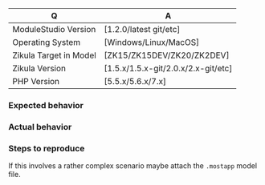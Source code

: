 | Q                      | A
| --------------------   | ---
| ModuleStudio Version   | [1.2.0/latest git/etc]
| Operating System       | [Windows/Linux/MacOS]
| Zikula Target in Model | [ZK15/ZK15DEV/ZK20/ZK2DEV]
| Zikula Version         | [1.5.x/1.5.x-git/2.0.x/2.x-git/etc]
| PHP Version            | [5.5.x/5.6.x/7.x]

### Expected behavior


### Actual behavior


### Steps to reproduce
If this involves a rather complex scenario maybe attach the `.mostapp` model file.
